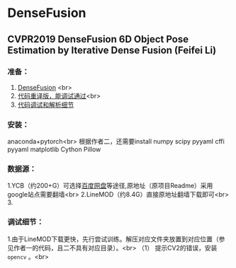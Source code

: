 DenseFusion
========

CVPR2019 DenseFusion 6D Object Pose Estimation by Iterative Dense Fusion (Feifei Li)
--------

### 准备：
1. [DenseFusion](https://github.com/j96w/DenseFusion/tree/Pytorch-1.0) \<br>
2. [代码重译版，能调试通过](https://github.com/hoangcuongbk80/Object-RPE/tree/master/DenseFusion)\<br>
3. [代码调试和解析细节](https://blog.csdn.net/weixin_43013761/article/details/103053585)

### 安装：
anaconda+pytorch\<br>
根据作者二，还需要install numpy scipy pyyaml cffi pyyaml matplotlib Cython Pillow

### 数据源：
1.YCB（约200+G）可选择[百度网盘](https://github.com/yuxng/PoseCNN/issues/81)等途径,原地址（原项目Readme）采用google站点需要翻墙\<br>
2.LineMOD（约8.4G）直接原地址翻墙下载即可\<br>
3.

### 调试细节：
1.由于LineMOD下载更快，先行尝试训练。解压对应文件夹放置到对应位置（参见作者一的代码，且二不具有对应目录）。\<br>
 （1） 提示CV2的错误，安装 `opencv` 。\<br>
